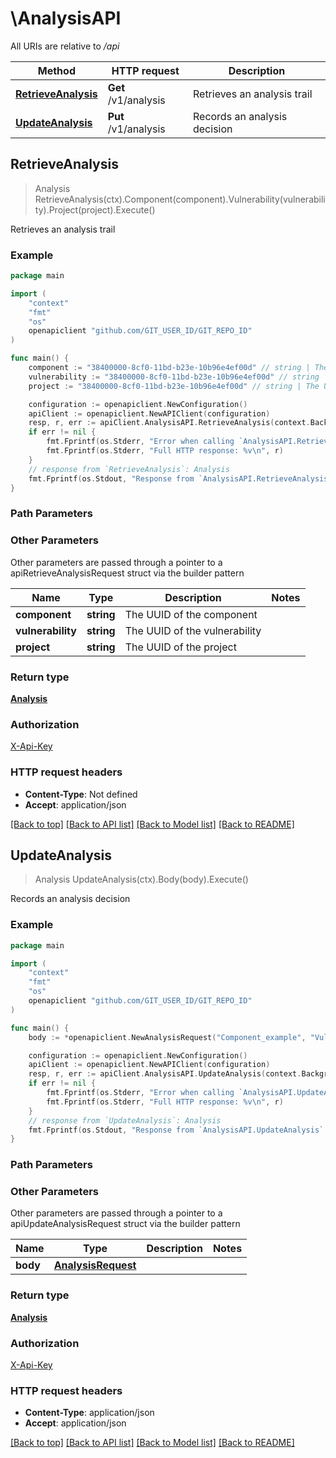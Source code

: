# \AnalysisAPI

All URIs are relative to */api*

Method | HTTP request | Description
------------- | ------------- | -------------
[**RetrieveAnalysis**](AnalysisAPI.md#RetrieveAnalysis) | **Get** /v1/analysis | Retrieves an analysis trail
[**UpdateAnalysis**](AnalysisAPI.md#UpdateAnalysis) | **Put** /v1/analysis | Records an analysis decision



## RetrieveAnalysis

> Analysis RetrieveAnalysis(ctx).Component(component).Vulnerability(vulnerability).Project(project).Execute()

Retrieves an analysis trail



### Example

```go
package main

import (
	"context"
	"fmt"
	"os"
	openapiclient "github.com/GIT_USER_ID/GIT_REPO_ID"
)

func main() {
	component := "38400000-8cf0-11bd-b23e-10b96e4ef00d" // string | The UUID of the component
	vulnerability := "38400000-8cf0-11bd-b23e-10b96e4ef00d" // string | The UUID of the vulnerability
	project := "38400000-8cf0-11bd-b23e-10b96e4ef00d" // string | The UUID of the project (optional)

	configuration := openapiclient.NewConfiguration()
	apiClient := openapiclient.NewAPIClient(configuration)
	resp, r, err := apiClient.AnalysisAPI.RetrieveAnalysis(context.Background()).Component(component).Vulnerability(vulnerability).Project(project).Execute()
	if err != nil {
		fmt.Fprintf(os.Stderr, "Error when calling `AnalysisAPI.RetrieveAnalysis``: %v\n", err)
		fmt.Fprintf(os.Stderr, "Full HTTP response: %v\n", r)
	}
	// response from `RetrieveAnalysis`: Analysis
	fmt.Fprintf(os.Stdout, "Response from `AnalysisAPI.RetrieveAnalysis`: %v\n", resp)
}
```

### Path Parameters



### Other Parameters

Other parameters are passed through a pointer to a apiRetrieveAnalysisRequest struct via the builder pattern


Name | Type | Description  | Notes
------------- | ------------- | ------------- | -------------
 **component** | **string** | The UUID of the component | 
 **vulnerability** | **string** | The UUID of the vulnerability | 
 **project** | **string** | The UUID of the project | 

### Return type

[**Analysis**](Analysis.md)

### Authorization

[X-Api-Key](../README.md#X-Api-Key)

### HTTP request headers

- **Content-Type**: Not defined
- **Accept**: application/json

[[Back to top]](#) [[Back to API list]](../README.md#documentation-for-api-endpoints)
[[Back to Model list]](../README.md#documentation-for-models)
[[Back to README]](../README.md)


## UpdateAnalysis

> Analysis UpdateAnalysis(ctx).Body(body).Execute()

Records an analysis decision



### Example

```go
package main

import (
	"context"
	"fmt"
	"os"
	openapiclient "github.com/GIT_USER_ID/GIT_REPO_ID"
)

func main() {
	body := *openapiclient.NewAnalysisRequest("Component_example", "Vulnerability_example") // AnalysisRequest |  (optional)

	configuration := openapiclient.NewConfiguration()
	apiClient := openapiclient.NewAPIClient(configuration)
	resp, r, err := apiClient.AnalysisAPI.UpdateAnalysis(context.Background()).Body(body).Execute()
	if err != nil {
		fmt.Fprintf(os.Stderr, "Error when calling `AnalysisAPI.UpdateAnalysis``: %v\n", err)
		fmt.Fprintf(os.Stderr, "Full HTTP response: %v\n", r)
	}
	// response from `UpdateAnalysis`: Analysis
	fmt.Fprintf(os.Stdout, "Response from `AnalysisAPI.UpdateAnalysis`: %v\n", resp)
}
```

### Path Parameters



### Other Parameters

Other parameters are passed through a pointer to a apiUpdateAnalysisRequest struct via the builder pattern


Name | Type | Description  | Notes
------------- | ------------- | ------------- | -------------
 **body** | [**AnalysisRequest**](AnalysisRequest.md) |  | 

### Return type

[**Analysis**](Analysis.md)

### Authorization

[X-Api-Key](../README.md#X-Api-Key)

### HTTP request headers

- **Content-Type**: application/json
- **Accept**: application/json

[[Back to top]](#) [[Back to API list]](../README.md#documentation-for-api-endpoints)
[[Back to Model list]](../README.md#documentation-for-models)
[[Back to README]](../README.md)

